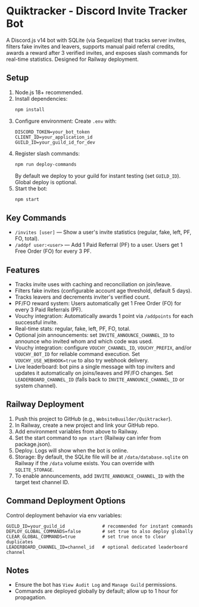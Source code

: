Quiktracker - Discord Invite Tracker Bot
=======================================

A Discord.js v14 bot with SQLite (via Sequelize) that tracks server invites, filters fake invites and leavers, supports manual paid referral credits, awards a reward after 3 verified invites, and exposes slash commands for real-time statistics. Designed for Railway deployment.

Setup
-----
1. Node.js 18+ recommended.
2. Install dependencies:
   ```bash
   npm install
   ```
3. Configure environment:
   Create `.env` with:
   ```
   DISCORD_TOKEN=your_bot_token
   CLIENT_ID=your_application_id
   GUILD_ID=your_guild_id_for_dev
   ```
4. Register slash commands:
   ```bash
   npm run deploy-commands
   ```
   By default we deploy to your guild for instant testing (set `GUILD_ID`). Global deploy is optional.
5. Start the bot:
   ```bash
   npm start
   ```

Key Commands
------------
- `/invites [user]` — Show a user's invite statistics (regular, fake, left, PF, FO, total).
- `/addpf user:<user>` — Add 1 Paid Referral (PF) to a user. Users get 1 Free Order (FO) for every 3 PF.

Features
--------
- Tracks invite uses with caching and reconciliation on join/leave.
- Filters fake invites (configurable account age threshold, default 5 days).
- Tracks leavers and decrements inviter's verified count.
- PF/FO reward system: Users automatically get 1 Free Order (FO) for every 3 Paid Referrals (PF).
- Vouchy integration: Automatically awards 1 point via `/addpoints` for each successful invite.
- Real-time stats: regular, fake, left, PF, FO, total.
- Optional join announcements: set `INVITE_ANNOUNCE_CHANNEL_ID` to announce who invited whom and which code was used.
 - Vouchy integration: configure `VOUCHY_CHANNEL_ID`, `VOUCHY_PREFIX`, and/or `VOUCHY_BOT_ID` for reliable command execution. Set `VOUCHY_USE_WEBHOOK=true` to also try webhook delivery.
 - Live leaderboard: bot pins a single message with top inviters and updates it automatically on joins/leaves and PF/FO changes. Set `LEADERBOARD_CHANNEL_ID` (falls back to `INVITE_ANNOUNCE_CHANNEL_ID` or system channel).

Railway Deployment
------------------
1. Push this project to GitHub (e.g., `WebsiteBuuilder/Quiktracker`).
2. In Railway, create a new project and link your GitHub repo.
3. Add environment variables from above to Railway.
4. Set the start command to `npm start` (Railway can infer from package.json).
5. Deploy. Logs will show when the bot is online.
6. Storage: By default, the SQLite file will be at `/data/database.sqlite` on Railway if the `/data` volume exists. You can override with `SQLITE_STORAGE`.
7. To enable announcements, add `INVITE_ANNOUNCE_CHANNEL_ID` with the target text channel ID.

Command Deployment Options
----------------------------------
Control deployment behavior via env variables:
```
GUILD_ID=your_guild_id              # recommended for instant commands
DEPLOY_GLOBAL_COMMANDS=false        # set true to also deploy globally
CLEAR_GLOBAL_COMMANDS=true          # set true once to clear duplicates
LEADERBOARD_CHANNEL_ID=channel_id   # optional dedicated leaderboard channel
```

Notes
-----
- Ensure the bot has `View Audit Log` and `Manage Guild` permissions.
- Commands are deployed globally by default; allow up to 1 hour for propagation.
